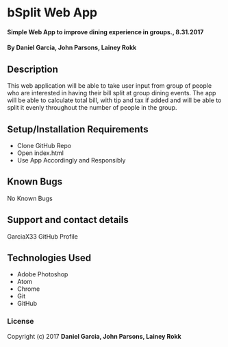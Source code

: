 # bSplit Web App

#### Simple Web App to improve dining experience in groups., 8.31.2017

#### By Daniel Garcia, John Parsons, Lainey Rokk

## Description

This web application will be able to take user input from group of people who are interested in having their bill split at group dining events. The app will be able to calculate total bill, with tip and tax if added and will be able to split it evenly throughout the number of people in the group.

## Setup/Installation Requirements

* Clone GitHub Repo
* Open index.html
* Use App Accordingly and Responsibly

## Known Bugs

No Known Bugs

## Support and contact details

GarciaX33 GitHub Profile

## Technologies Used

* Adobe Photoshop
* Atom
* Chrome
* Git
* GitHub

### License

Copyright (c) 2017 **Daniel Garcia, John Parsons, Lainey Rokk**
